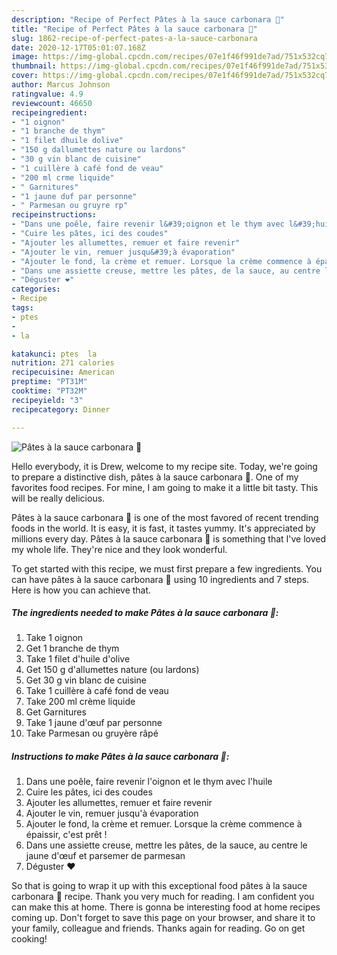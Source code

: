 ```yaml
---
description: "Recipe of Perfect Pâtes à la sauce carbonara 🤤"
title: "Recipe of Perfect Pâtes à la sauce carbonara 🤤"
slug: 1862-recipe-of-perfect-pates-a-la-sauce-carbonara
date: 2020-12-17T05:01:07.168Z
image: https://img-global.cpcdn.com/recipes/07e1f46f991de7ad/751x532cq70/pates-a-la-sauce-carbonara-🤤-photo-principale-de-la-recette.jpg
thumbnail: https://img-global.cpcdn.com/recipes/07e1f46f991de7ad/751x532cq70/pates-a-la-sauce-carbonara-🤤-photo-principale-de-la-recette.jpg
cover: https://img-global.cpcdn.com/recipes/07e1f46f991de7ad/751x532cq70/pates-a-la-sauce-carbonara-🤤-photo-principale-de-la-recette.jpg
author: Marcus Johnson
ratingvalue: 4.9
reviewcount: 46650
recipeingredient:
- "1 oignon"
- "1 branche de thym"
- "1 filet dhuile dolive"
- "150 g dallumettes nature ou lardons"
- "30 g vin blanc de cuisine"
- "1 cuillère à café fond de veau"
- "200 ml crme liquide"
- " Garnitures"
- "1 jaune duf par personne"
- " Parmesan ou gruyre rp"
recipeinstructions:
- "Dans une poêle, faire revenir l&#39;oignon et le thym avec l&#39;huile"
- "Cuire les pâtes, ici des coudes"
- "Ajouter les allumettes, remuer et faire revenir"
- "Ajouter le vin, remuer jusqu&#39;à évaporation"
- "Ajouter le fond, la crème et remuer. Lorsque la crème commence à épaissir, c&#39;est prêt !"
- "Dans une assiette creuse, mettre les pâtes, de la sauce, au centre le jaune d&#39;œuf et parsemer de parmesan"
- "Déguster ❤️"
categories:
- Recipe
tags:
- ptes
- 
- la

katakunci: ptes  la 
nutrition: 271 calories
recipecuisine: American
preptime: "PT31M"
cooktime: "PT32M"
recipeyield: "3"
recipecategory: Dinner

---
```



![Pâtes à la sauce carbonara 🤤](https://img-global.cpcdn.com/recipes/07e1f46f991de7ad/751x532cq70/pates-a-la-sauce-carbonara-🤤-photo-principale-de-la-recette.jpg)

Hello everybody, it is Drew, welcome to my recipe site. Today, we're going to prepare a distinctive dish, pâtes à la sauce carbonara 🤤. One of my favorites food recipes. For mine, I am going to make it a little bit tasty. This will be really delicious.

Pâtes à la sauce carbonara 🤤 is one of the most favored of recent trending foods in the world. It is easy, it is fast, it tastes yummy. It's appreciated by millions every day. Pâtes à la sauce carbonara 🤤 is something that I've loved my whole life. They're nice and they look wonderful.




To get started with this recipe, we must first prepare a few ingredients. You can have pâtes à la sauce carbonara 🤤 using 10 ingredients and 7 steps. Here is how you can achieve that.

<!--inarticleads1-->

##### The ingredients needed to make Pâtes à la sauce carbonara 🤤:

1. Take 1 oignon
1. Get 1 branche de thym
1. Take 1 filet d&#39;huile d&#39;olive
1. Get 150 g d&#39;allumettes nature (ou lardons)
1. Get 30 g vin blanc de cuisine
1. Take 1 cuillère à café fond de veau
1. Take 200 ml crème liquide
1. Get  Garnitures
1. Take 1 jaune d&#39;œuf par personne
1. Take  Parmesan ou gruyère râpé




<!--inarticleads2-->

##### Instructions to make Pâtes à la sauce carbonara 🤤:

1. Dans une poêle, faire revenir l&#39;oignon et le thym avec l&#39;huile
1. Cuire les pâtes, ici des coudes
1. Ajouter les allumettes, remuer et faire revenir
1. Ajouter le vin, remuer jusqu&#39;à évaporation
1. Ajouter le fond, la crème et remuer. Lorsque la crème commence à épaissir, c&#39;est prêt !
1. Dans une assiette creuse, mettre les pâtes, de la sauce, au centre le jaune d&#39;œuf et parsemer de parmesan
1. Déguster ❤️




So that is going to wrap it up with this exceptional food pâtes à la sauce carbonara 🤤 recipe. Thank you very much for reading. I am confident you can make this at home. There is gonna be interesting food at home recipes coming up. Don't forget to save this page on your browser, and share it to your family, colleague and friends. Thanks again for reading. Go on get cooking!
